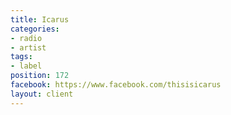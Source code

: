 ```yaml
---
title: Icarus
categories:
- radio
- artist
tags:
- label
position: 172
facebook: https://www.facebook.com/thisisicarus
layout: client
---
```


